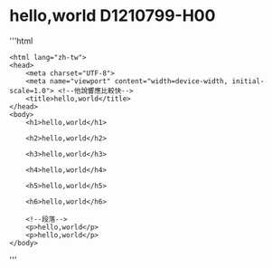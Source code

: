 # hello,world D1210799-H00

'''html
<!DOCTYPE html>
    <html lang="zh-tw">
    <head>
        <meta charset="UTF-8">
        <meta name="viewport" content="width=device-width, initial-scale=1.0"> <!--他說響應比較快-->
        <title>hello,world</title>
    </head>
    <body>
        <h1>hello,world</h1>
        
        <h2>hello,world</h2>

        <h3>hello,world</h3>

        <h4>hello,world</h4>

        <h5>hello,world</h5>

        <h6>hello,world</h6>

        <!--段落-->
        <p>hello,world</p>
        <p>hello,world</p>
    </body>
</html>
'''

